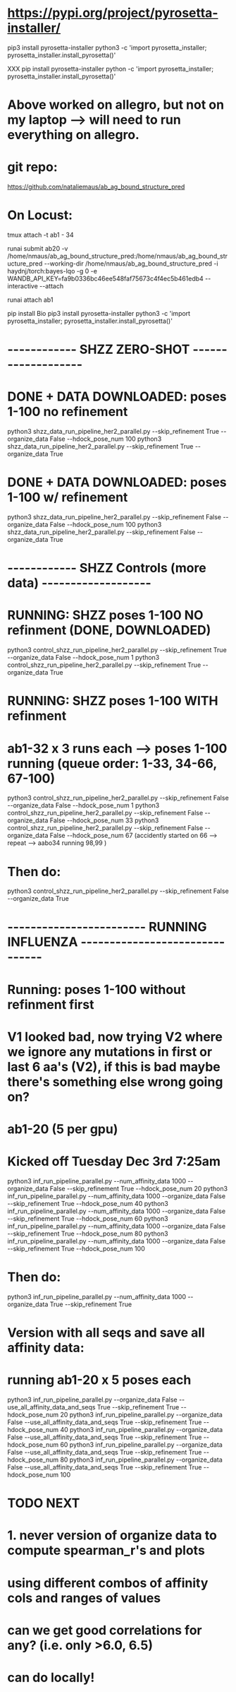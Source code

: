 # https://pypi.org/project/pyrosetta-installer/ 
pip3 install pyrosetta-installer 
python3 -c 'import pyrosetta_installer; pyrosetta_installer.install_pyrosetta()'

XXX 
pip install pyrosetta-installer 
python -c 'import pyrosetta_installer; pyrosetta_installer.install_pyrosetta()'

# Above worked on allegro, but not on my laptop --> will need to run everything on allegro. 

#  git repo: 
https://github.com/nataliemaus/ab_ag_bound_structure_pred

# On Locust: 

tmux attach -t ab1 - 34

runai submit ab20 -v /home/nmaus/ab_ag_bound_structure_pred:/home/nmaus/ab_ag_bound_structure_pred --working-dir /home/nmaus/ab_ag_bound_structure_pred -i haydnj/torch:bayes-lqo -g 0 -e WANDB_API_KEY=fa9b0336bc46ee548faf75673c4f4ec5b461edb4 --interactive --attach

runai attach ab1

pip install Bio
pip3 install pyrosetta-installer 
python3 -c 'import pyrosetta_installer; pyrosetta_installer.install_pyrosetta()'

# ------------ SHZZ ZERO-SHOT -------------------

# DONE + DATA DOWNLOADED: poses 1-100  no refinement
python3 shzz_data_run_pipeline_her2_parallel.py --skip_refinement True --organize_data False --hdock_pose_num 100 
python3 shzz_data_run_pipeline_her2_parallel.py --skip_refinement True --organize_data True  

# DONE + DATA DOWNLOADED: poses 1-100 w/ refinement
python3 shzz_data_run_pipeline_her2_parallel.py --skip_refinement False --organize_data False --hdock_pose_num 100
python3 shzz_data_run_pipeline_her2_parallel.py --skip_refinement False --organize_data True 

# ------------ SHZZ Controls (more data) -------------------

# RUNNING: SHZZ poses 1-100 NO refinment (DONE, DOWNLOADED)
python3 control_shzz_run_pipeline_her2_parallel.py --skip_refinement True --organize_data False --hdock_pose_num 1
python3 control_shzz_run_pipeline_her2_parallel.py --skip_refinement True --organize_data True 


# RUNNING: SHZZ poses 1-100 WITH refinment 
# ab1-32 x 3 runs each --> poses 1-100 running (queue order: 1-33, 34-66, 67-100)
python3 control_shzz_run_pipeline_her2_parallel.py --skip_refinement False --organize_data False --hdock_pose_num 1
python3 control_shzz_run_pipeline_her2_parallel.py --skip_refinement False --organize_data False --hdock_pose_num 33
python3 control_shzz_run_pipeline_her2_parallel.py --skip_refinement False --organize_data False --hdock_pose_num 67 (accidently started on 66 --> repeat --> aabo34 running 98,99 )

# Then do: 
python3 control_shzz_run_pipeline_her2_parallel.py --skip_refinement False --organize_data True 



# ------------------------ RUNNING INFLUENZA -------------------------------


# Running: poses 1-100 without refinment first 
# V1 looked bad, now trying V2 where we ignore any mutations in first or last 6 aa's (V2), if this is bad maybe there's something else wrong going on? 
# ab1-20 (5 per gpu)
# Kicked off Tuesday Dec 3rd 7:25am 
python3 inf_run_pipeline_parallel.py --num_affinity_data 1000 --organize_data False --skip_refinement True --hdock_pose_num 20
python3 inf_run_pipeline_parallel.py --num_affinity_data 1000 --organize_data False --skip_refinement True --hdock_pose_num 40
python3 inf_run_pipeline_parallel.py --num_affinity_data 1000 --organize_data False --skip_refinement True --hdock_pose_num 60
python3 inf_run_pipeline_parallel.py --num_affinity_data 1000 --organize_data False --skip_refinement True --hdock_pose_num 80
python3 inf_run_pipeline_parallel.py --num_affinity_data 1000 --organize_data False --skip_refinement True --hdock_pose_num 100


# Then do: 
python3 inf_run_pipeline_parallel.py --num_affinity_data 1000 --organize_data True --skip_refinement True




# Version with all seqs and save all affinity data:
#   running ab1-20 x 5 poses each 
python3 inf_run_pipeline_parallel.py --organize_data False --use_all_affinity_data_and_seqs True --skip_refinement True --hdock_pose_num 20
python3 inf_run_pipeline_parallel.py --organize_data False --use_all_affinity_data_and_seqs True --skip_refinement True --hdock_pose_num 40 
python3 inf_run_pipeline_parallel.py --organize_data False --use_all_affinity_data_and_seqs True --skip_refinement True --hdock_pose_num 60 
python3 inf_run_pipeline_parallel.py --organize_data False --use_all_affinity_data_and_seqs True --skip_refinement True --hdock_pose_num 80 
python3 inf_run_pipeline_parallel.py --organize_data False --use_all_affinity_data_and_seqs True --skip_refinement True --hdock_pose_num 100
 
# TODO NEXT
# 1. never version of organize data to compute spearman_r's and plots 
#       using different combos of affinity cols and ranges of values 
#       can we get good correlations for any? (i.e. only >6.0, 6.5)
#       can do locally! 